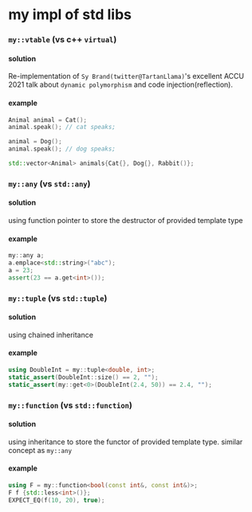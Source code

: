 # my impl of std libs

### `my::vtable` (vs c++ `virtual`)
#### solution
Re-implementation of `Sy Brand(twitter@TartanLlama)`'s excellent ACCU 2021 talk
about `dynamic polymorphism` and code injection(reflection).
#### example
```c++
Animal animal = Cat();
animal.speak(); // cat speaks;

animal = Dog();
animal.speak(); // dog speaks;

std::vector<Animal> animals{Cat{}, Dog{}, Rabbit()};
```

### `my::any` (vs `std::any`)
#### solution
using function pointer to store the destructor of provided template type
#### example
```c++
my::any a;
a.emplace<std::string>("abc");
a = 23;
assert(23 == a.get<int>());
```

### `my::tuple` (vs `std::tuple`)
#### solution
using chained inheritance
#### example
```c++
using DoubleInt = my::tuple<double, int>;
static_assert(DoubleInt::size() == 2, "");
static_assert(my::get<0>(DoubleInt(2.4, 50)) == 2.4, "");
```

### `my::function` (vs `std::function`)
#### solution
using inheritance to store the functor of provided template type. similar
concept as `my::any`
#### example
```c++
using F = my::function<bool(const int&, const int&)>;
F f {std::less<int>()};
EXPECT_EQ(f(10, 20), true);
```

